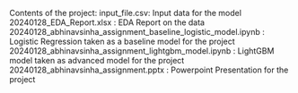 Contents of the project:
input_file.csv: Input data for the model
20240128_EDA_Report.xlsx : EDA Report on the data
20240128_abhinavsinha_assignment_baseline_logistic_model.ipynb : Logistic Regression taken as a baseline model for the project
20240128_abhinavsinha_assignment_lightgbm_model.ipynb : LightGBM model taken as advanced model for the project
20240128_abhinavsinha_assignment.pptx : Powerpoint Presentation for the project
